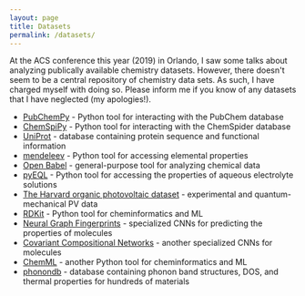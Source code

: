 ```yaml
---
layout: page
title: Datasets
permalink: /datasets/
---
```


At the ACS conference this year (2019) in Orlando, I saw some talks about analyzing publically available chemistry datasets. However, there doesn't seem to be a central repository of chemistry data sets. As such, I have charged myself with doing so. Please inform me if you know of any datasets that I have neglected (my apologies!).

* [PubChemPy](https://pubchempy.readthedocs.io/en/latest/) - Python tool for interacting with the PubChem database
* [ChemSpiPy](https://chemspipy.readthedocs.io/en/stable/) - Python tool for interacting with the ChemSpider database
* [UniProt](https://www.uniprot.org/) - database containing protein sequence and functional information
* [mendeleev](https://pypi.org/project/mendeleev/) - Python tool for accessing elemental properties
* [Open Babel](http://openbabel.org/wiki/Main_Page) - general-purpose tool for analyzing chemical data
* [pyEQL](https://github.com/rkingsbury/pyEQL) - Python tool for accessing the properties of aqueous electrolyte solutions
* [The Harvard organic photovoltaic dataset](https://www.nature.com/articles/sdata201686) - experimental and quantum-mechanical PV data
* [RDKit](https://www.rdkit.org/) - Python tool for cheminformatics and ML
* [Neural Graph Fingerprints](https://github.com/HIPS/neural-fingerprint) - specialized CNNs for predicting the properties of molecules
* [Covariant Compositional Networks](https://arxiv.org/abs/1801.02144) - another specialized CNNs for molecules
* [ChemML](https://hachmannlab.github.io/chemml/) - another Python tool for cheminformatics and ML
* [phonondb](http://phonondb.mtl.kyoto-u.ac.jp/) - database containing phonon band structures, DOS, and thermal properties for hundreds of materials
